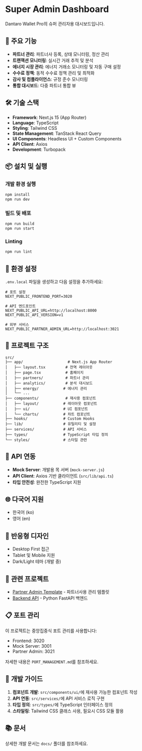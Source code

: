 # Super Admin Dashboard

Dantaro Wallet Pro의 슈퍼 관리자용 대시보드입니다.

## 🚀 주요 기능

- **파트너 관리**: 파트너사 등록, 상태 모니터링, 정산 관리
- **트랜잭션 모니터링**: 실시간 거래 추적 및 분석
- **에너지 시장 관리**: 에너지 거래소 모니터링 및 자동 구매 설정
- **수수료 정책**: 동적 수수료 정책 관리 및 최적화
- **감사 및 컴플라이언스**: 규정 준수 모니터링
- **통합 대시보드**: 다중 파트너 통합 뷰

## 🛠️ 기술 스택

- **Framework**: Next.js 15 (App Router)
- **Language**: TypeScript
- **Styling**: Tailwind CSS
- **State Management**: TanStack React Query
- **UI Components**: Headless UI + Custom Components
- **API Client**: Axios
- **Development**: Turbopack

## 📦 설치 및 실행

### 개발 환경 실행
```bash
npm install
npm run dev
```

### 빌드 및 배포
```bash
npm run build
npm run start
```

### Linting
```bash
npm run lint
```

## 🔧 환경 설정

`.env.local` 파일을 생성하고 다음 설정을 추가하세요:

```env
# 포트 설정
NEXT_PUBLIC_FRONTEND_PORT=3020

# API 엔드포인트
NEXT_PUBLIC_API_URL=http://localhost:8000
NEXT_PUBLIC_API_VERSION=v1

# 외부 서비스
NEXT_PUBLIC_PARTNER_ADMIN_URL=http://localhost:3021
```

## 📁 프로젝트 구조

```
src/
├── app/                    # Next.js App Router
│   ├── layout.tsx         # 전역 레이아웃
│   ├── page.tsx           # 홈페이지
│   ├── partners/          # 파트너 관리
│   ├── analytics/         # 분석 대시보드
│   ├── energy/           # 에너지 관리
│   └── ...
├── components/            # 재사용 컴포넌트
│   ├── layout/           # 레이아웃 컴포넌트
│   ├── ui/               # UI 컴포넌트
│   └── charts/           # 차트 컴포넌트
├── hooks/                # Custom Hooks
├── lib/                  # 유틸리티 및 설정
├── services/             # API 서비스
├── types/                # TypeScript 타입 정의
└── styles/               # 스타일 관련
```

## 🔌 API 연동

- **Mock Server**: 개발용 목 서버 (`mock-server.js`)
- **API Client**: Axios 기반 클라이언트 (`src/lib/api.ts`)
- **타입 안전성**: 완전한 TypeScript 지원

## 🌐 다국어 지원

- 한국어 (ko)
- 영어 (en)

## 📱 반응형 디자인

- Desktop First 접근
- Tablet 및 Mobile 지원
- Dark/Light 테마 (개발 중)

## 🔗 관련 프로젝트

- [Partner Admin Template](../partner-admin-template) - 파트너사용 관리 템플릿
- [Backend API](../../dantarowallet) - Python FastAPI 백엔드

## 📋 포트 관리

이 프로젝트는 중앙집중식 포트 관리를 사용합니다:
- Frontend: 3020
- Mock Server: 3001
- Partner Admin: 3021

자세한 내용은 `PORT_MANAGEMENT.md`를 참조하세요.

## 🤝 개발 가이드

1. **컴포넌트 개발**: `src/components/ui/`에 재사용 가능한 컴포넌트 작성
2. **API 연동**: `src/services/`에 API 서비스 로직 구현
3. **타입 정의**: `src/types/`에 TypeScript 인터페이스 정의
4. **스타일링**: Tailwind CSS 클래스 사용, 필요시 CSS 모듈 활용

## 📚 문서

상세한 개발 문서는 `docs/` 폴더를 참조하세요.
